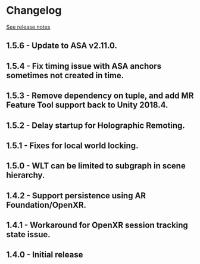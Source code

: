# Changelog

[See release notes](https://github.com/microsoft/MixedReality-WorldLockingTools-Unity/releases)

## 1.5.6 - Update to ASA v2.11.0.

## 1.5.4 - Fix timing issue with ASA anchors sometimes not created in time.

## 1.5.3 - Remove dependency on tuple, and add MR Feature Tool support back to Unity 2018.4.

## 1.5.2 - Delay startup for Holographic Remoting.

## 1.5.1 - Fixes for local world locking.

## 1.5.0 - WLT can be limited to subgraph in scene hierarchy.

## 1.4.2 - Support persistence using AR Foundation/OpenXR.

## 1.4.1 - Workaround for OpenXR session tracking state issue.

## 1.4.0 - Initial release
